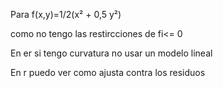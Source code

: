 
Para f(x,y)=1/2(x² + 0,5 y²)

como no tengo las restircciones de fi<= 0 


En er si tengo curvatura no usar un modelo lineal

En r puedo ver como ajusta contra los residuos
